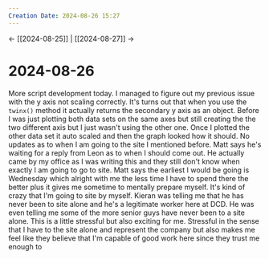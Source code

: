 ```yaml
---
Creation Date: 2024-08-26 15:27
---
```


<- [[2024-08-25]] | [[2024-08-27]]  ->

# 2024-08-26
More script development today. I managed to figure out my previous issue with the y axis not scaling correctly. It's turns out that when you use the `twinx()` method it actually returns the secondary y axis as an object. Before I was just plotting both data sets on the same axes but still creating the the two different axis but I just wasn't using the other one. Once I plotted the other data set it auto scaled and then the graph looked how it should. No updates as to when I am going to the site I mentioned before. Matt says he's waiting for a reply from Leon as to when I should come out. He actually came by my office as I was writing this and they still don't know when exactly I am going to go to site. Matt says the earliest I would be going is Wednesday which alright with me the less time I have to spend there the better plus it gives me sometime to mentally prepare myself. It's kind of crazy that I'm going to site by myself. Kieran was telling me that he has never been to site alone and he's a legitimate worker here at DCD. He was even telling me some of the more senior guys have never been to a site alone. This is a little stressful but also exciting for me. Stressful in the sense that I have to the site alone and represent the company but also makes me feel like they believe that I'm capable of good work here since they trust me enough to 